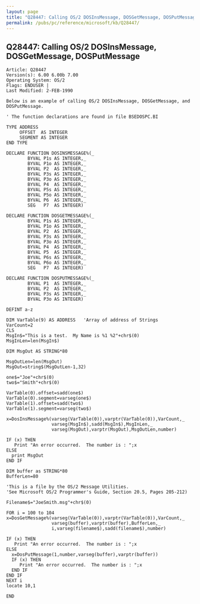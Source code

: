 ```yaml
---
layout: page
title: "Q28447: Calling OS/2 DOSInsMessage, DOSGetMessage, DOSPutMessage"
permalink: /pubs/pc/reference/microsoft/kb/Q28447/
---
```


## Q28447: Calling OS/2 DOSInsMessage, DOSGetMessage, DOSPutMessage

	Article: Q28447
	Version(s): 6.00 6.00b 7.00
	Operating System: OS/2
	Flags: ENDUSER |
	Last Modified: 2-FEB-1990
	
	Below is an example of calling OS/2 DOSInsMessage, DOSGetMessage, and
	DOSPutMessage.
	
	' The function declarations are found in file BSEDOSPC.BI
	
	TYPE ADDRESS
	     OFFSET  AS INTEGER
	     SEGMENT AS INTEGER
	END TYPE
	
	DECLARE FUNCTION DOSINSMESSAGE%(_
	        BYVAL P1s AS INTEGER,_
	        BYVAL P1o AS INTEGER,_
	        BYVAL P2  AS INTEGER,_
	        BYVAL P3s AS INTEGER,_
	        BYVAL P3o AS INTEGER,_
	        BYVAL P4  AS INTEGER,_
	        BYVAL P5s AS INTEGER,_
	        BYVAL P5o AS INTEGER,_
	        BYVAL P6  AS INTEGER,_
	        SEG   P7  AS INTEGER)
	
	DECLARE FUNCTION DOSGETMESSAGE%(_
	        BYVAL P1s AS INTEGER,_
	        BYVAL P1o AS INTEGER,_
	        BYVAL P2  AS INTEGER,_
	        BYVAL P3s AS INTEGER,_
	        BYVAL P3o AS INTEGER,_
	        BYVAL P4  AS INTEGER,_
	        BYVAL P5  AS INTEGER,_
	        BYVAL P6s AS INTEGER,_
	        BYVAL P6o AS INTEGER,_
	        SEG   P7  AS INTEGER)
	
	DECLARE FUNCTION DOSPUTMESSAGE%(_
	        BYVAL P1  AS INTEGER,_
	        BYVAL P2  AS INTEGER,_
	        BYVAL P3s AS INTEGER,_
	        BYVAL P3o AS INTEGER)
	
	DEFINT a-z
	
	DIM VarTable(9) AS ADDRESS   'Array of address of Strings
	VarCount=2
	CLS
	MsgIn$="This is a test.  My Name is %1 %2"+chr$(0)
	MsgInLen=len(MsgIn$)
	
	DIM MsgOut AS STRING*80
	
	MsgOutLen=len(MsgOut)
	MsgOut=string$(MsgOutLen-1,32)
	
	one$="Joe"+chr$(0)
	two$="Smith"+chr$(0)
	
	VarTable(0).offset=sadd(one$)
	VarTable(0).segment=varseg(one$)
	VarTable(1).offset=sadd(two$)
	VarTable(1).segment=varseg(two$)
	
	x=DosInsMessage%(varseg(VarTable(0)),varptr(VarTable(0)),VarCount,_
	                 varseg(MsgIn$),sadd(MsgIn$),MsgInLen,_
	                 varseg(MsgOut),varptr(MsgOut),MsgOutLen,number)
	
	IF (x) THEN
	   Print "An error occurred.  The number is : ";x
	ELSE
	  print MsgOut
	END IF
	
	DIM buffer as STRING*80
	BufferLen=80
	
	'This is a file by the OS/2 Message Utilities.
	'See Microsoft OS/2 Programmer's Guide, Section 20.5, Pages 205-212)
	
	Filename$="JoeSmith.msg"+chr$(0)
	
	FOR i = 100 to 104
	x=DosGetMessage%(varseg(VarTable(0)),varptr(VarTable(0)),VarCount,_
	                 varseg(buffer),varptr(buffer),BufferLen,_
	                 i,varseg(filename$),sadd(filename$),number)
	
	IF (x) THEN
	   Print "An error occurred.  The number is : ";x
	ELSE
	  x=DosPutMessage(1,number,varseg(buffer),varptr(buffer))
	  IF (x) THEN
	     Print "An error occurred.  The number is : ";x
	  END IF
	END IF
	NEXT i
	locate 10,1
	
	END
